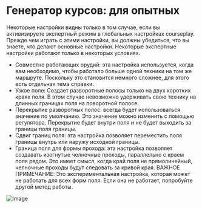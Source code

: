 # Генератор курсов: для опытных


Некоторые настройки видны только в том случае, если вы активизируете экспертный режим в глобальных настройках courseplay.
Прежде чем играть с этими настройки, вы должны убедиться, что вы знаете, что делают основные настройки.
Некоторые экспертные настройки работают только в некоторых условиях.

- Совместно работающих орудий: эта настройка используется, когда вам необходимо, чтобы работало больше одной техники на том же маршруте. Поскольку это становится немного сложнее, для этого есть отдельная тема справки.
- Узкое поле: Создает разворотные полосы только на двух коротких краях поля. В этом случае невозможно удерживать свою технику на длинных границах поля на поворотной полосе.
- Перекрытие разворотных полос: всегда будет использоваться значение по умолчанию. Это значение можно изменить с помощью регулятора. Перекрытие будет внутри поля и не будет выходить за границы поля границы.
- Сдвиг границ поля: эта настройка позволяет переместить поля границы внутрь или наружу исходной границы.
- Граница поля для формы прохода: эта настройка позволяет создавать изогнутые челночные проходы, параллельно с краем поля рядом. Это имеет смысл, когда край поля не прямолинейный, челночные проходы будут следовать за кривой края.
ВАЖНОЕ ПРИМЕЧАНИЕ: Это экспериментальная настройка, которая может не работать для всех форм поля. Если она не работает, попробуйте другой метод работы.


![Image](assets/imagesbaseedge_0_0_1020_545.png)

